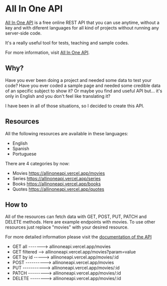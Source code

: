 # All In One API

[All In One API](https://allinoneapi.vercel.app) is a free online REST API that you can use anytime, without a key and with diferent languages for all kind of projects without running any server-side code.

It's a really useful tool for tests, teaching and sample codes.

For more information, visit [All In One API](https://allinoneapi.vercel.app).

## Why?

Have you ever been doing a project and needed some data to test your code?
Have you ever coded a sample page and needed some credible data of an specific subject to show it?
Or maybe you find and useful API but... it's only in English and you don't feel like translating it?

I have been in all of those situations, so I decided to create this API.

## Resources

All the following resources are available in these languages:
- English
- Spanish
- Portuguese

There are 4 categories by now:

- Movies  https://allinoneapi.vercel.app/movies
- Series  https://allinoneapi.vercel.app/series
- Books   https://allinoneapi.vercel.app/books
- Quotes  https://allinoneapi.vercel.app/quotes

## How to

All of the resources can fetch data with GET, POST, PUT, PATCH and DELETE methods. Here are example endpoints with movies. To use other resources just replace "movies" with your desired resource.

For more detailed information please visit the [documentation of the API](https://allinoneapi.vercel.app/docs)

- GET all -------> allinoneapi.vercel.app/movies
- GET filtered --> allinoneapi.vercel.app/movies?param=value
- GET by id -----> allinoneapi.vercel.app/movies/:id
- POST ----------> allinoneapi.vercel.app/movies
- PUT -----------> allinoneapi.vercel.app/movies/:id
- PATCH ---------> allinoneapi.vercel.app/movies/:id
- DELETE --------> allinoneapi.vercel.app/movies/:id
